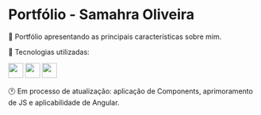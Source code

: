 # Portfólio - Samahra Oliveira

📝 Portfólio apresentando as principais características sobre mim.

🔧 Tecnologias utilizadas: 

<img src="https://cdn.jsdelivr.net/gh/devicons/devicon/icons/html5/html5-original.svg" width="30" height="30" /> <img src="https://cdn.jsdelivr.net/gh/devicons/devicon/icons/css3/css3-original.svg" width="30" height="30" /> <img src="https://cdn.jsdelivr.net/gh/devicons/devicon/icons/javascript/javascript-original.svg" width="30" height="30" />

🕐 Em processo de atualização: aplicação de Components, aprimoramento de JS e aplicabilidade de Angular.

